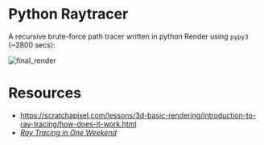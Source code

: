 # Python Raytracer
A recursive brute-force path tracer written in python
Render using `pypy3` (~2800 secs):

![final_render](https://github.com/RW-77/python-raytracer/assets/79298723/8b4a3538-74fc-43e5-bdf6-6959dac1badb)

# Resources
- https://scratchapixel.com/lessons/3d-basic-rendering/introduction-to-ray-tracing/how-does-it-work.html
- [_Ray Tracing in One Weekend_](https://raytracing.github.io/books/RayTracingInOneWeekend.html)

